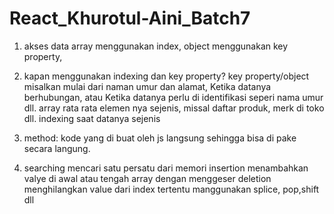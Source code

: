 # React_Khurotul-Aini_Batch7
1. akses data array menggunakan index, object menggunakan key property, 

2. kapan menggunakan indexing dan key property? 
key property/object misalkan mulai dari naman umur dan alamat, Ketika datanya berhubungan, atau Ketika datanya perlu di identifikasi seperi nama umur dll.
array rata rata elemen nya sejenis, missal daftar produk, merk di toko dll.
indexing saat datanya sejenis
3. method: kode yang di buat oleh js langsung sehingga bisa di pake secara langung.
4. searching mencari satu persatu dari memori
insertion menambahkan valye di awal atau tengah array dengan menggeser
deletion menghilangkan value dari index tertentu manggunakan splice, pop,shift dll
